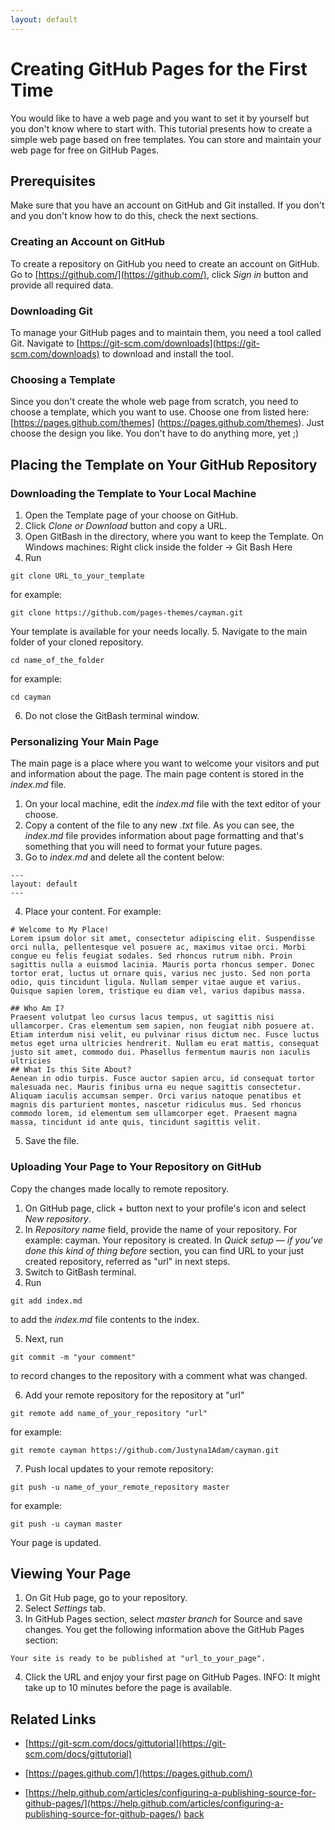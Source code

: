 ```yaml
---
layout: default
---
```


# Creating GitHub Pages for the First Time

You would like to have a web page and you want to set it by yourself but you don't know where to start with. This tutorial presents how to create a simple web page based on free templates. You can store and maintain your web page for free on GitHub Pages.

## Prerequisites
Make sure that you have an account on GitHub and Git installed. If you don't and you don't know how to do this, check the next sections.

### Creating an Account on GitHub
To create a repository on GitHub you need to create an account on GitHub.
Go to [https://github.com/](https://github.com/), click _Sign_ _in_ button and provide all required data.

### Downloading Git
To manage your GitHub pages and to maintain them, you need a tool called Git. Navigate to [https://git-scm.com/downloads](https://git-scm.com/downloads) to download and install the tool.

### Choosing a Template
Since you don't create the whole web page from scratch, you need to choose a template, which you want to use. Choose one from listed here: [https://pages.github.com/themes] (https://pages.github.com/themes).
Just choose the design you like. You don't have to do anything more, yet ;)

## Placing the Template on Your GitHub Repository

### Downloading the Template to Your Local Machine

1. Open the Template page of your choose on GitHub.
2. Click _Clone_ _or_ _Download_ button and copy a URL.
3. Open GitBash in the directory, where you want to keep the Template.
On Windows machines: Right click inside the folder -> Git Bash Here
4. Run
  ```
  git clone URL_to_your_template
  ```
for example:
   ```
  git clone https://github.com/pages-themes/cayman.git
  ```
Your template is available for your needs locally.
5. Navigate to the main folder of your cloned repository.
  ```
  cd name_of_the_folder
  ```  
  for example:
  ```
  cd cayman
  ```
6. Do not close the GitBash terminal window.

### Personalizing Your Main Page
The main page is a place where you want to welcome your visitors and put and information about the page. The main page content is stored in the _index.md_ file.
1. On your local machine, edit the _index.md_ file with the text editor of your choose.
2. Copy a content of the file to any new _.txt_ file.
As you can see, the _index.md_ file provides information about page formatting and that's something that you will need to format your future pages.
3. Go to _index.md_ and delete all the content below:
```
---
layout: default
---
```
4. Place your content. For example:

```
# Welcome to My Place!
Lorem ipsum dolor sit amet, consectetur adipiscing elit. Suspendisse orci nulla, pellentesque vel posuere ac, maximus vitae orci. Morbi congue eu felis feugiat sodales. Sed rhoncus rutrum nibh. Proin sagittis nulla a euismod lacinia. Mauris porta rhoncus semper. Donec tortor erat, luctus ut ornare quis, varius nec justo. Sed non porta odio, quis tincidunt ligula. Nullam semper vitae augue et varius. Quisque sapien lorem, tristique eu diam vel, varius dapibus massa.

## Who Am I?
Praesent volutpat leo cursus lacus tempus, ut sagittis nisi ullamcorper. Cras elementum sem sapien, non feugiat nibh posuere at. Etiam interdum nisi velit, eu pulvinar risus dictum nec. Fusce luctus metus eget urna ultricies hendrerit. Nullam eu erat mattis, consequat justo sit amet, commodo dui. Phasellus fermentum mauris non iaculis ultricies
## What Is this Site About?
Aenean in odio turpis. Fusce auctor sapien arcu, id consequat tortor malesuada nec. Mauris finibus urna eu neque sagittis consectetur. Aliquam iaculis accumsan semper. Orci varius natoque penatibus et magnis dis parturient montes, nascetur ridiculus mus. Sed rhoncus commodo lorem, id elementum sem ullamcorper eget. Praesent magna massa, tincidunt id ante quis, tincidunt sagittis velit.
```
5. Save the file.

### Uploading Your Page to Your Repository on GitHub
Copy the changes made locally to remote repository.
1. On GitHub page, click + button next to your profile's icon and select _New_ _repository_.
2. In _Repository name_ field, provide the name of your repository.
For example: cayman.
Your repository is created. In _Quick setup — if you’ve done this kind of thing before_ section, you can find URL to your just created repository, referred as "url" in next steps.
3. Switch to GitBash terminal.
4. Run 
```
git add index.md
```
to add the _index.md_ file contents to the index.
  
5. Next, run
```
git commit -m "your comment"
```
to record changes to the repository with a comment what was changed.

6. Add your remote repository for the repository at "url"
```
git remote add name_of_your_repository "url"
```
for example:
```
git remote cayman https://github.com/Justyna1Adam/cayman.git
```
7. Push local updates to your remote repository:
 ```
 git push -u name_of_your_remote_repository master
```
for example:
 ```
 git push -u cayman master
```
Your page is updated.

## Viewing Your Page

1. On Git Hub page, go to your repository.
2. Select _Settings_ tab.
3. In GitHub Pages section, select _master branch_ for Source and save changes.
  You get the following information above the GitHub Pages section:
  ```
  Your site is ready to be published at "url_to_your_page".
  ```
4. Click the URL and enjoy your first page on GitHub Pages.
INFO: It might take up to 10 minutes before the page is available.

## Related Links
* [https://git-scm.com/docs/gittutorial](https://git-scm.com/docs/gittutorial)

* [https://pages.github.com/](https://pages.github.com/)

* [https://help.github.com/articles/configuring-a-publishing-source-for-github-pages/](https://help.github.com/articles/configuring-a-publishing-source-for-github-pages/)
[back](./)
